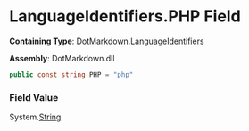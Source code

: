 # LanguageIdentifiers\.PHP Field

**Containing Type**: [DotMarkdown](../../README.md)\.[LanguageIdentifiers](../README.md)

**Assembly**: DotMarkdown\.dll

```csharp
public const string PHP = "php"
```

### Field Value

System\.[String](https://docs.microsoft.com/en-us/dotnet/api/system.string)